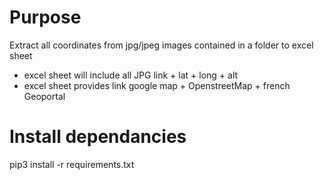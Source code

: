 # Purpose
Extract all coordinates from jpg/jpeg images contained in a folder to excel sheet
- excel sheet will include all JPG link + lat + long + alt
- excel sheet provides link google map + OpenstreetMap + french Geoportal

# Install dependancies
pip3 install -r requirements.txt
